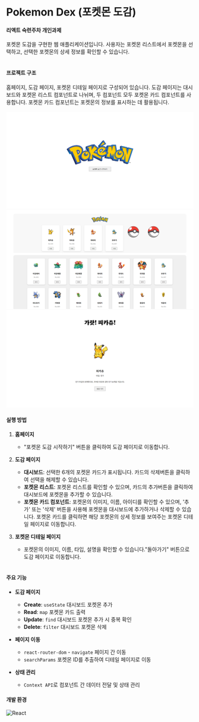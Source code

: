 # Pokemon Dex (포켓몬 도감)

#### 리액트 숙련주차 개인과제

포켓몬 도감을 구현한 웹 애플리케이션입니다. 사용자는 포켓몬 리스트에서 포켓몬을 선택하고, 선택한 포켓몬의 상세 정보를 확인할 수 있습니다.<br/><br/>

#### 프로젝트 구조

홈페이지, 도감 페이지, 포켓몬 디테일 페이지로 구성되어 있습니다. 도감 페이지는 대시보드와 포켓몬 리스트 컴포넌트로 나뉘며, 두 컴포넌트 모두 포켓몬 카드 컴포넌트를 사용합니다. 포켓몬 카드 컴포넌트는 포켓몬의 정보를 표시하는 데 활용됩니다.<br/><br/>
![alt text](image.png)![alt text](image-1.png)![alt text](image-2.png)

#### 실행 방법

1. **홈페이지**<br/>

    - "포켓몬 도감 시작하기" 버튼을 클릭하여 도감 페이지로 이동합니다.

2. **도감 페이지**<br/>

    - **대시보드**: 선택한 6개의 포켓몬 카드가 표시됩니다. 카드의 삭제버튼을 클릭하여 선택을 해제할 수 있습니다.<br/>
    - **포켓몬 리스트**: 포켓몬 리스트를 확인할 수 있으며, 카드의 추가버튼을 클릭하여 대시보드에 포켓몬을 추가할 수 있습니다.<br/>
    - **포켓몬 카드 컴포넌트**: 포켓몬의 이미지, 이름, 아이디를 확인할 수 있으며, '추가' 또는 '삭제' 버튼을 사용해 포켓몬을 대시보드에 추가하거나 삭제할 수 있습니다. 포켓몬 카드를 클릭하면 해당 포켓몬의 상세 정보를 보여주는 포켓몬 디테일 페이지로 이동합니다.<br/>

3. **포켓몬 디테일 페이지**<br/>
    - 포켓몬의 이미지, 이름, 타입, 설명을 확인할 수 있습니다."돌아가기" 버튼으로 도감 페이지로 이동합니다.<br/><br/>

#### 주요 기능

-   **도감 페이지**<br/>

    -   **Create**: `useState` 대시보드 포켓몬 추가<br/>
    -   **Read**: `map` 포켓몬 카드 출력<br/>
    -   **Update**: `find` 대시보드 포켓몬 추가 시 중복 확인<br/>
    -   **Delete**: `filter` 대시보드 포켓몬 삭제<br/>

-   **페이지 이동**<br/>

    -   `react-router-dom` - `navigate` 페이지 간 이동<br/>
    -   `searchParams` 포켓몬 ID를 추출하여 디테일 페이지로 이동<br/>

-   **상태 관리**<br/>
    -   `Context API`로 컴포넌트 간 데이터 전달 및 상태 관리

#### 개발 환경

![React](https://img.shields.io/badge/react-%2320232a.svg?style=for-the-badge&logo=react&logoColor=%2361DAFB)
